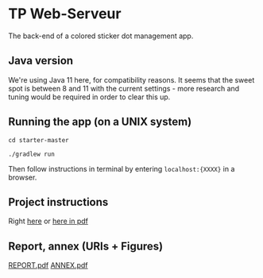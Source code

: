 # TP Web-Serveur

The back-end of a colored sticker dot management app.

## Java version

We're using Java 11 here, for compatibility reasons. It seems that the sweet spot is between 8 and 11 with the current
settings - more research and tuning would be required in order to clear this up.

## Running the app (on a UNIX system)

`cd starter-master`

`./gradlew run`

Then follow instructions in terminal by entering `localhost:{XXXX}` in a browser.

## Project instructions

Right [here](https://unicorn.artheriom.fr/#/techno-ws-l2)
or [here in pdf](https://github.com/draialexis/Y2_webserver/files/8473212/TP_Version_Imprimable_au_07_03_22.pdf)

## Report, annex (URIs + Figures)
[REPORT.pdf](https://github.com/draialexis/Y2_webserver/files/8701001/REPORT.1.pdf)
[ANNEX.pdf](https://github.com/draialexis/Y2_webserver/files/8700982/ANNEX.pdf)
